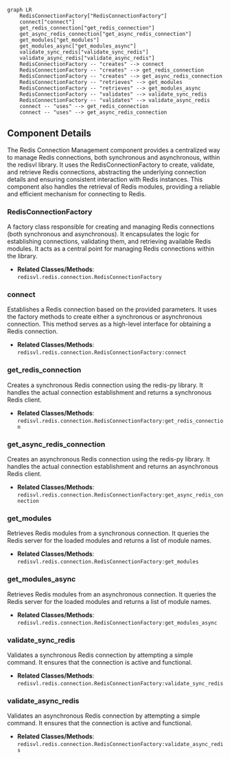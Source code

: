 ```mermaid
graph LR
    RedisConnectionFactory["RedisConnectionFactory"]
    connect["connect"]
    get_redis_connection["get_redis_connection"]
    get_async_redis_connection["get_async_redis_connection"]
    get_modules["get_modules"]
    get_modules_async["get_modules_async"]
    validate_sync_redis["validate_sync_redis"]
    validate_async_redis["validate_async_redis"]
    RedisConnectionFactory -- "creates" --> connect
    RedisConnectionFactory -- "creates" --> get_redis_connection
    RedisConnectionFactory -- "creates" --> get_async_redis_connection
    RedisConnectionFactory -- "retrieves" --> get_modules
    RedisConnectionFactory -- "retrieves" --> get_modules_async
    RedisConnectionFactory -- "validates" --> validate_sync_redis
    RedisConnectionFactory -- "validates" --> validate_async_redis
    connect -- "uses" --> get_redis_connection
    connect -- "uses" --> get_async_redis_connection
```

## Component Details

The Redis Connection Management component provides a centralized way to manage Redis connections, both synchronous and asynchronous, within the redisvl library. It uses the RedisConnectionFactory to create, validate, and retrieve Redis connections, abstracting the underlying connection details and ensuring consistent interaction with Redis instances. This component also handles the retrieval of Redis modules, providing a reliable and efficient mechanism for connecting to Redis.

### RedisConnectionFactory
A factory class responsible for creating and managing Redis connections (both synchronous and asynchronous). It encapsulates the logic for establishing connections, validating them, and retrieving available Redis modules. It acts as a central point for managing Redis connections within the library.
- **Related Classes/Methods**: `redisvl.redis.connection.RedisConnectionFactory`

### connect
Establishes a Redis connection based on the provided parameters. It uses the factory methods to create either a synchronous or asynchronous connection. This method serves as a high-level interface for obtaining a Redis connection.
- **Related Classes/Methods**: `redisvl.redis.connection.RedisConnectionFactory:connect`

### get_redis_connection
Creates a synchronous Redis connection using the redis-py library. It handles the actual connection establishment and returns a synchronous Redis client.
- **Related Classes/Methods**: `redisvl.redis.connection.RedisConnectionFactory:get_redis_connection`

### get_async_redis_connection
Creates an asynchronous Redis connection using the redis-py library. It handles the actual connection establishment and returns an asynchronous Redis client.
- **Related Classes/Methods**: `redisvl.redis.connection.RedisConnectionFactory:get_async_redis_connection`

### get_modules
Retrieves Redis modules from a synchronous connection. It queries the Redis server for the loaded modules and returns a list of module names.
- **Related Classes/Methods**: `redisvl.redis.connection.RedisConnectionFactory:get_modules`

### get_modules_async
Retrieves Redis modules from an asynchronous connection. It queries the Redis server for the loaded modules and returns a list of module names.
- **Related Classes/Methods**: `redisvl.redis.connection.RedisConnectionFactory:get_modules_async`

### validate_sync_redis
Validates a synchronous Redis connection by attempting a simple command. It ensures that the connection is active and functional.
- **Related Classes/Methods**: `redisvl.redis.connection.RedisConnectionFactory:validate_sync_redis`

### validate_async_redis
Validates an asynchronous Redis connection by attempting a simple command. It ensures that the connection is active and functional.
- **Related Classes/Methods**: `redisvl.redis.connection.RedisConnectionFactory:validate_async_redis`

